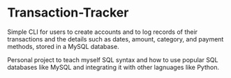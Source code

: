 # Transaction-Tracker
Simple CLI for users to create accounts and to log records of their transactions and the details such as dates, amount, category, and payment methods, stored in a MySQL database.

Personal project to teach myself SQL syntax and how to use popular SQL databases like MySQL and integrating it with other lagnuages like Python.
